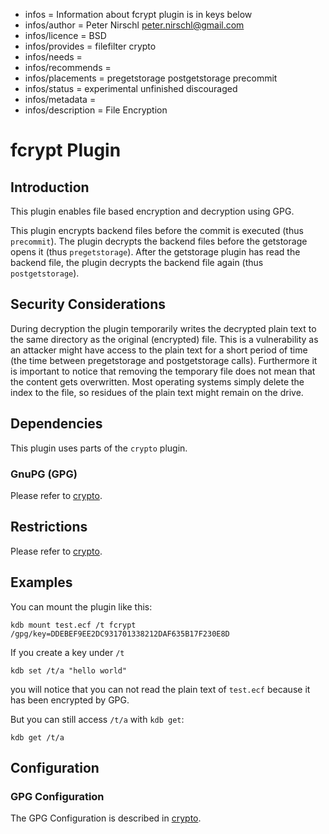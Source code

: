 - infos = Information about fcrypt plugin is in keys below
- infos/author = Peter Nirschl <peter.nirschl@gmail.com>
- infos/licence = BSD
- infos/provides = filefilter crypto
- infos/needs =
- infos/recommends =
- infos/placements = pregetstorage postgetstorage precommit
- infos/status = experimental unfinished discouraged
- infos/metadata =
- infos/description = File Encryption

# fcrypt Plugin #

## Introduction ##

This plugin enables file based encryption and decryption using GPG.

This plugin encrypts backend files before the commit is executed (thus `precommit`).
The plugin decrypts the backend files before the getstorage opens it (thus `pregetstorage`).
After the getstorage plugin has read the backend file, the plugin decrypts the backend file again (thus `postgetstorage`).

## Security Considerations ##

During decryption the plugin temporarily writes the decrypted plain text to the same directory as the original (encrypted) file.
This is a vulnerability as an attacker might have access to the plain text for a short period of time (the time between pregetstorage and postgetstorage calls).
Furthermore it is important to notice that removing the temporary file does not mean that the content gets overwritten.
Most operating systems simply delete the index to the file, so residues of the plain text might remain on the drive.

## Dependencies ##

This plugin uses parts of the `crypto` plugin.

### GnuPG (GPG) ###

Please refer to [crypto](../crypto/).

## Restrictions ##

Please refer to [crypto](../crypto/).

## Examples ##

You can mount the plugin like this:

	kdb mount test.ecf /t fcrypt /gpg/key=DDEBEF9EE2DC931701338212DAF635B17F230E8D

If you create a key under `/t`

	kdb set /t/a "hello world"

you will notice that you can not read the plain text of `test.ecf` because it has been encrypted by GPG.

But you can still access `/t/a` with `kdb get`:

	kdb get /t/a

## Configuration ##

### GPG Configuration ###

The GPG Configuration is described in [crypto](../crypto/).
